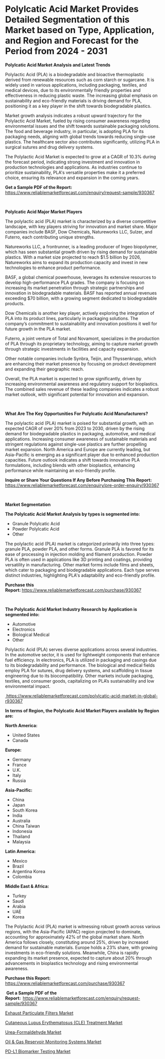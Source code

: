 <p><h1>Polylcatic Acid Market Provides Detailed Segmentation of this Market based on Type, Application, and Region and Forecast for the Period from 2024 - 2031</h1></p><p><strong>Polylcatic Acid Market Analysis and Latest Trends</strong></p>
<p><p>Polylactic Acid (PLA) is a biodegradable and bioactive thermoplastic derived from renewable resources such as corn starch or sugarcane. It is widely used in various applications, including packaging, textiles, and medical devices, due to its environmentally friendly properties and effectiveness in reducing plastic waste. The increasing global emphasis on sustainability and eco-friendly materials is driving demand for PLA, positioning it as a key player in the shift towards biodegradable plastics.</p><p>Market growth analysis indicates a robust upward trajectory for the Polylactic Acid Market, fueled by rising consumer awareness regarding environmental issues and the shift towards sustainable packaging solutions. The food and beverage industry, in particular, is adopting PLA for its packaging needs, aligning with global trends towards reducing single-use plastics. The healthcare sector also contributes significantly, utilizing PLA in surgical sutures and drug delivery systems.</p><p>The Polylactic Acid Market is expected to grow at a CAGR of 10.3% during the forecast period, indicating strong investment and innovation in production technologies and applications. As industries continue to prioritize sustainability, PLA's versatile properties make it a preferred choice, ensuring its relevance and expansion in the coming years.</p></p>
<p><strong>Get a Sample PDF of the Report:&nbsp;</strong> <a href="https://www.reliablemarketforecast.com/enquiry/request-sample/930367?utm_campaign=1141&utm_medium=2&utm_source=Github&utm_content=ia&utm_term=02102024&utm_id=polylcatic-acid">https://www.reliablemarketforecast.com/enquiry/request-sample/930367</a></p>
<p>&nbsp;</p>
<p><strong>Polylcatic Acid Major Market Players</strong></p>
<p><p>The polylactic acid (PLA) market is characterized by a diverse competitive landscape, with key players striving for innovation and market share. Major companies include BASF, Dow Chemicals, Natureworks LLC, Sulzer, and Futerro, each contributing unique strengths. </p><p>Natureworks LLC, a frontrunner, is a leading producer of Ingeo biopolymer, which has seen substantial growth driven by rising demand for sustainable plastics. With a market size projected to reach $1.5 billion by 2026, Natureworks aims to expand its production capacity and invest in new technologies to enhance product performance.</p><p>BASF, a global chemical powerhouse, leverages its extensive resources to develop high-performance PLA grades. The company is focusing on increasing its market penetration through strategic partnerships and innovation in biodegradable materials. BASF has reported annual revenues exceeding $70 billion, with a growing segment dedicated to biodegradable products.</p><p>Dow Chemicals is another key player, actively exploring the integration of PLA into its product lines, particularly in packaging solutions. The company’s commitment to sustainability and innovation positions it well for future growth in the PLA market.</p><p>Futerro, a joint venture of Total and Novamont, specializes in the production of PLA through its proprietary technology, aiming to capture market growth through strategic investments in facilities and capacity expansion. </p><p>Other notable companies include Synbra, Teijin, and Thyssenkrupp, which are enhancing their market presence by focusing on product development and expanding their geographic reach. </p><p>Overall, the PLA market is expected to grow significantly, driven by increasing environmental awareness and regulatory support for bioplastics. The combined sales revenue of these leading companies indicates a robust market outlook, with significant potential for innovation and expansion.</p></p>
<p>&nbsp;</p>
<p><strong>What Are The Key Opportunities For Polylcatic Acid Manufacturers?</strong></p>
<p><p>The polylactic acid (PLA) market is poised for substantial growth, with an expected CAGR of over 20% from 2023 to 2030, driven by the rising demand for biodegradable plastics in packaging, automotive, and medical applications. Increasing consumer awareness of sustainable materials and stringent regulations against single-use plastics are further propelling market expansion. North America and Europe are currently leading, but Asia-Pacific is emerging as a significant player due to enhanced production capacities. Future outlook indicates a shift towards innovative PLA formulations, including blends with other bioplastics, enhancing performance while maintaining an eco-friendly profile.</p></p>
<p><strong>Inquire or Share Your Questions If Any Before Purchasing This Report:</strong> <a href="https://www.reliablemarketforecast.com/enquiry/pre-order-enquiry/930367?utm_campaign=1141&utm_medium=2&utm_source=Github&utm_content=ia&utm_term=02102024&utm_id=polylcatic-acid">https://www.reliablemarketforecast.com/enquiry/pre-order-enquiry/930367</a></p>
<p>&nbsp;</p>
<p><strong>Market Segmentation</strong></p>
<p><strong>The Polylcatic Acid Market Analysis by types is segmented into:</strong></p>
<p><ul><li>Granule Polylcatic Acid</li><li>Powder Polylcatic Acid</li><li>Other</li></ul></p>
<p><p>The polylactic acid (PLA) market is categorized primarily into three types: granule PLA, powder PLA, and other forms. Granule PLA is favored for its ease of processing in injection molding and filament production. Powder PLA is often used in applications like 3D printing and coatings, providing versatility in manufacturing. Other market forms include films and sheets, which cater to packaging and biodegradable applications. Each type serves distinct industries, highlighting PLA's adaptability and eco-friendly profile.</p></p>
<p><strong>Purchase this Report:&nbsp;</strong><a href="https://www.reliablemarketforecast.com/purchase/930367?utm_campaign=1141&utm_medium=2&utm_source=Github&utm_content=ia&utm_term=02102024&utm_id=polylcatic-acid">https://www.reliablemarketforecast.com/purchase/930367</a></p>
<p>&nbsp;</p>
<p><strong>The Polylcatic Acid Market Industry Research by Application is segmented into:</strong></p>
<p><ul><li>Automotive</li><li>Electronics</li><li>Biological Medical</li><li>Other</li></ul></p>
<p><p>Polylactic Acid (PLA) serves diverse applications across several industries. In the automotive sector, it is used for lightweight components that enhance fuel efficiency. In electronics, PLA is utilized in packaging and casings due to its biodegradability and performance. The biological and medical fields employ PLA for sutures, drug delivery systems, and scaffolding in tissue engineering due to its biocompatibility. Other markets include packaging, textiles, and consumer goods, capitalizing on PLA’s sustainability and low environmental impact.</p></p>
<p><a href="https://www.reliablemarketforecast.com/polylcatic-acid-market-in-global-r930367?utm_campaign=1141&utm_medium=2&utm_source=Github&utm_content=ia&utm_term=02102024&utm_id=polylcatic-acid">&nbsp;https://www.reliablemarketforecast.com/polylcatic-acid-market-in-global-r930367</a></p>
<p><strong>In terms of Region, the Polylcatic Acid Market Players available by Region are:</strong></p>
<p>
    <p> <strong> North America: </strong>
        <ul>
            <li>United States</li>
            <li>Canada</li>
        </ul>
        </p> 
    <p> <strong> Europe: </strong>
        <ul>
            <li>Germany</li>
            <li>France</li>
            <li>U.K.</li>
            <li>Italy</li>
            <li>Russia</li>
        </ul>
        </p> 
    <p> <strong> Asia-Pacific: </strong>
        <ul>
            <li>China</li>
            <li>Japan</li>
            <li>South Korea</li>
            <li>India</li>
            <li>Australia</li>
            <li>China Taiwan</li>
            <li>Indonesia</li>
            <li>Thailand</li>
            <li>Malaysia</li>
        </ul>
        </p> 
    <p> <strong> Latin America: </strong>
        <ul>
            <li>Mexico</li>
            <li>Brazil</li>
            <li>Argentina Korea</li>
            <li>Colombia</li>
        </ul>
        </p> 
    <p> <strong> Middle East & Africa: </strong>
        <ul>
            <li>Turkey</li>
            <li>Saudi</li>
            <li>Arabia</li>
            <li>UAE</li>
            <li>Korea</li>
        </ul>
    </p>
    </p>
<p><p>The Polylactic Acid (PLA) market is witnessing robust growth across various regions, with the Asia-Pacific (APAC) region projected to dominate, accounting for approximately 42% of the global market share. North America follows closely, constituting around 25%, driven by increased demand for sustainable materials. Europe holds a 23% share, with growing investments in eco-friendly solutions. Meanwhile, China is rapidly expanding its market presence, expected to capture about 20% through advancements in bioplastics technology and rising environmental awareness.</p></p>
<p><strong>Purchase this Report: </strong><a href="https://www.reliablemarketforecast.com/purchase/930367?utm_campaign=1141&utm_medium=2&utm_source=Github&utm_content=ia&utm_term=02102024&utm_id=polylcatic-acid">https://www.reliablemarketforecast.com/purchase/930367</a></p>
<p>&nbsp;<strong>Get a Sample PDF of the Report:&nbsp;&nbsp;</strong><a href="https://www.reliablemarketforecast.com/enquiry/request-sample/930367?utm_campaign=1141&utm_medium=2&utm_source=Github&utm_content=ia&utm_term=02102024&utm_id=polylcatic-acid">https://www.reliablemarketforecast.com/enquiry/request-sample/930367</a></p>
<p><strong></strong></p>
<p><p><a href="https://www.linkedin.com/pulse/exhaust-particulate-filters-market-research-report-includes-analysis-uurze?utm_campaign=1141&utm_medium=2&utm_source=Github&utm_content=ia&utm_term=02102024&utm_id=polylcatic-acid">Exhaust Particulate Filters Market</a></p><p><a href="https://issuu.com/reportprime-2/docs/cutaneous-lupus-erythematosus-cle-t_c5bd1523bdbe87?utm_campaign=1141&utm_medium=2&utm_source=Github&utm_content=ia&utm_term=02102024&utm_id=polylcatic-acid">Cutaneous Lupus Erythematosus (CLE) Treatment Market</a></p><p><a href="https://github.com/LoretaDushku585/Market-Research-Report-List-1/blob/main/urea-formaldehyde-market.md?utm_campaign=1141&utm_medium=2&utm_source=Github&utm_content=ia&utm_term=02102024&utm_id=polylcatic-acid">Urea-Formaldehyde Market</a></p><p><a href="https://github.com/OrlandoHBarks/Market-Research-Report-List-1/blob/main/oil-gas-reservoir-monitoring-systems-market.md?utm_campaign=1141&utm_medium=2&utm_source=Github&utm_content=ia&utm_term=02102024&utm_id=polylcatic-acid">Oil & Gas Reservoir Monitoring Systems Market</a></p><p><a href="https://issuu.com/reportprime-2/docs/pd-l1-biomarker-testing-market-size_f040695ca34130?utm_campaign=1141&utm_medium=2&utm_source=Github&utm_content=ia&utm_term=02102024&utm_id=polylcatic-acid">PD-L1 Biomarker Testing Market</a></p></p>